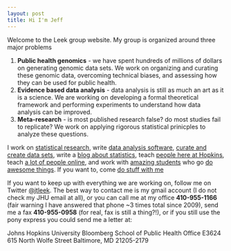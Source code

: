```yaml
---
layout: post
title: Hi I'm Jeff
---
```


Welcome to the Leek group website. My group is organized around three major problems

1. __Public health genomics__ - we have spent hundreds of millions of dollars on generating genomic data sets. We work on organizing and curating these genomic data, overcoming technical biases, and assessing how they can be used for public health. 
2. __Evidence based data analysis__ - data analysis is still as much an art as it is a science. We are working on developing a formal theoretical framework and performing experiments to understand how data analysis can be improved. 
3. __Meta-research__ - is most published research false? do most studies fail to replicate? We work on applying rigorous statistical prinicples to analyze these questions. 

I work on [statistical research](/papers), write [data analysis software](/software), [curate and create data sets](/data), write a [blog about statistics](http://simplystatistics.org), teach [people here at Hopkins](/teaching), teach [a lot of people online](https://www.coursera.org/specialization/jhudatascience/1), and work with [amazing students](/people) who go [do awesome things](/alumni). If you want to, come [do stuff with me](/jobs)

If you want to keep up with everything we are working on, follow me on Twitter [@jtleek](http://twitter.com/jtleek). The best way to contact me is my gmail account (I do not check my JHU email at all), or you can call me at my office __410-955-1166__ (fair warning I have answered that phone ~3 times total since 2009), send me a fax __410-955-0958__ (for real, fax is still a thing?!), or if you still use the pony express you could send me a letter at:

Johns Hopkins University 
Bloomberg School of Public Health
Office E3624 
615 North Wolfe Street 
Baltimore, MD 21205-2179 




